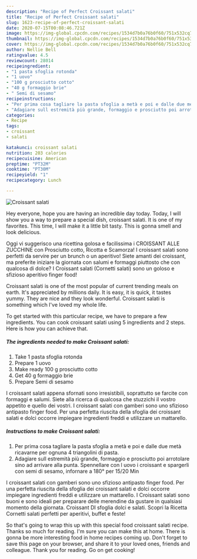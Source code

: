 ```yaml
---
description: "Recipe of Perfect Croissant salati"
title: "Recipe of Perfect Croissant salati"
slug: 1623-recipe-of-perfect-croissant-salati
date: 2020-07-15T00:08:46.721Z
image: https://img-global.cpcdn.com/recipes/1534d7b0a76b0f60/751x532cq70/croissant-salati-recipe-main-photo.jpg
thumbnail: https://img-global.cpcdn.com/recipes/1534d7b0a76b0f60/751x532cq70/croissant-salati-recipe-main-photo.jpg
cover: https://img-global.cpcdn.com/recipes/1534d7b0a76b0f60/751x532cq70/croissant-salati-recipe-main-photo.jpg
author: Nellie Bell
ratingvalue: 4.5
reviewcount: 28014
recipeingredient:
- "1 pasta sfoglia rotonda"
- "1 uovo"
- "100 g prosciutto cotto"
- "40 g formaggio brie"
- " Semi di sesamo"
recipeinstructions:
- "Per prima cosa tagliare la pasta sfoglia a metà e poi e dalle due metà ricavarne per ognuna 4 triangolini di pasta."
- "Adagiare sull estremità più grande, formaggio e prosciutto poi arrotolare sino ad arrivare alla punta. Spennellare con l uovo i croissant e spargerli con semi di sesamo, infornare a 180° per 15/20 Min"
categories:
- Recipe
tags:
- croissant
- salati

katakunci: croissant salati 
nutrition: 203 calories
recipecuisine: American
preptime: "PT32M"
cooktime: "PT30M"
recipeyield: "1"
recipecategory: Lunch

---
```



![Croissant salati](https://img-global.cpcdn.com/recipes/1534d7b0a76b0f60/751x532cq70/croissant-salati-recipe-main-photo.jpg)

Hey everyone, hope you are having an incredible day today. Today, I will show you a way to prepare a special dish, croissant salati. It is one of my favorites. This time, I will make it a little bit tasty. This is gonna smell and look delicious.

Oggi vi suggerisco una ricettina golosa e facilissima i CROISSANT ALLE ZUCCHINE con Prosciutto cotto, Ricotta e Scamorza! I croissant salati sono perfetti da servire per un brunch o un aperitivo! Siete amanti dei croissant, ma preferite iniziare la giornata con salumi e formaggi piuttosto che con qualcosa di dolce? I Croissant salati (Cornetti salati) sono un goloso e sfizioso aperitivo finger food!

Croissant salati is one of the most popular of current trending meals on earth. It's appreciated by millions daily. It is easy, it is quick, it tastes yummy. They are nice and they look wonderful. Croissant salati is something which I've loved my whole life.


To get started with this particular recipe, we have to prepare a few ingredients. You can cook croissant salati using 5 ingredients and 2 steps. Here is how you can achieve that.

<!--inarticleads1-->

##### The ingredients needed to make Croissant salati:

1. Take 1 pasta sfoglia rotonda
1. Prepare 1 uovo
1. Make ready 100 g prosciutto cotto
1. Get 40 g formaggio brie
1. Prepare  Semi di sesamo


I croissant salati appena sfornati sono irresistibili, soprattutto se farcite con formaggi e salumi. Siete alla ricerca di qualcosa che stuzzichi il vostro appetito e quello dei vostri. I croissant salati con gamberi sono uno sfizioso antipasto finger food. Per una perfetta riuscita della sfoglia dei croissant salati e dolci occorre impiegare ingredienti freddi e utilizzare un mattarello. 

<!--inarticleads2-->

##### Instructions to make Croissant salati:

1. Per prima cosa tagliare la pasta sfoglia a metà e poi e dalle due metà ricavarne per ognuna 4 triangolini di pasta.
1. Adagiare sull estremità più grande, formaggio e prosciutto poi arrotolare sino ad arrivare alla punta. Spennellare con l uovo i croissant e spargerli con semi di sesamo, infornare a 180° per 15/20 Min


I croissant salati con gamberi sono uno sfizioso antipasto finger food. Per una perfetta riuscita della sfoglia dei croissant salati e dolci occorre impiegare ingredienti freddi e utilizzare un mattarello. I Croissant salati sono buoni e sono ideali per preparare delle merendine da gustare in qualsiasi momento della giornata. Croissant DI sfoglia dolci e salati. Scopri la Ricetta Cornetti salati perfetti per aperitivi, buffet e feste! 

So that's going to wrap this up with this special food croissant salati recipe. Thanks so much for reading. I'm sure you can make this at home. There is gonna be more interesting food in home recipes coming up. Don't forget to save this page on your browser, and share it to your loved ones, friends and colleague. Thank you for reading. Go on get cooking!
